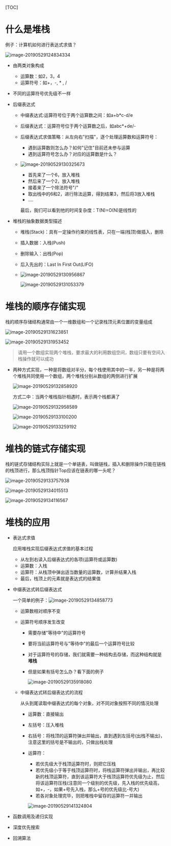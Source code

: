 [TOC]

# 什么是堆栈

例子：计算机如何进行表达式求值？

![image-20190529124834334](/Users/chenyansong/Documents/note/images/data_structure/image-20190529124834334.png)

* 由两类对象构成
  * 运算数：如2，3，4
  * 运算符号：如+，-, * , /
* 不同的运算符号优先级不一样



* 后缀表达式

  * 中缀表达式:运算符号位于两个运算数之间：如a+b*c-d/e

  * 后缀表达式：运算符号位于两个运算数之后，如abc*+de/-

  * 后缀表达式求值策略：从左向右"扫描"，逐个处理运算数和运算符号：

    * 遇到运算数则怎么办？如何"记住"目前还未参与运算
    * 遇到运算符号怎么办？对应的运算数是什么？

  * ![image-20190529130325673](/Users/chenyansong/Documents/note/images/data_structure/image-20190529130325673.png)

    * 首先来了一个6，放入堆栈
    * 然后来了一个2，放入堆栈
    * 接着来了一个除法符号"/"
    * 取出栈中的6和2，进行除法运算，得到结果3，然后将3放入堆栈
    * ….

    最后，我们可以看到他的时间复杂度：T(N)=O(N)是线性的

* 堆栈的抽象数据类型描述

  * 堆栈(Stack)：具有一定操作约束的线性表，只在一端(栈顶)做插入，删除

  * 插入数据：入栈(Push)

  * 删除输入：出栈(Pop)

  * 后入先出的：Last In First Out(LIFO)

  * ![image-20190529130956867](/Users/chenyansong/Documents/note/images/data_structure/image-20190529130956867.png)

    ![image-20190529131053379](/Users/chenyansong/Documents/note/images/data_structure/image-20190529131053379.png)



# 堆栈的顺序存储实现

栈的顺序存储结构通常由一个一维数组和一个记录栈顶元素位置的变量组成

![image-20190529131623851](/Users/chenyansong/Documents/note/images/data_structure/image-20190529131623851.png)

![image-20190529131953452](/Users/chenyansong/Documents/note/images/data_structure/image-20190529131953452.png)

> 请用一个数组实现两个堆栈，要求最大的利用数组空间，数组只要有空间入栈操作就可以成功

* 两种方式实现，一种是将数组对半分，每个栈使用其中的一半，另一种是将两个堆栈共同使用一个数组，两个堆栈分别从数组的两侧进行扩展

  ![image-20190529132858920](/Users/chenyansong/Documents/note/images/data_structure/image-20190529132858920.png)

  方式二中：当两个堆栈指针相遇时，表示两个栈都满了

  ![image-20190529132958589](/Users/chenyansong/Documents/note/images/data_structure/image-20190529132958589.png)

  ![image-20190529133100200](/Users/chenyansong/Documents/note/images/data_structure/image-20190529133100200.png)

  ![image-20190529133259192](/Users/chenyansong/Documents/note/images/data_structure/image-20190529133259192.png)

  



# 堆栈的链式存储实现

栈的链式存储结构实际上就是一个单链表，叫做链栈，插入和删除操作只能在链栈的栈顶进行，那么栈顶指针Top应该在链表的哪一头呢？

![image-20190529133757938](/Users/chenyansong/Documents/note/images/data_structure/image-20190529133757938.png)

![image-20190529134015513](/Users/chenyansong/Documents/note/images/data_structure/image-20190529134015513.png)

![image-20190529134116567](/Users/chenyansong/Documents/note/images/data_structure/image-20190529134116567.png)



# 堆栈的应用

* 表达式求值

  应用堆栈实现后缀表达式求值的基本过程

  * 从左到右读入后缀表达式的各项(运算符或运算数)
  * 运算数：入栈
  * 运算符：从栈顶中弹出适当数量的运算数，计算并结果入栈
  * 最后，栈顶上的元素就是表达式的结果值

* 中缀表达式转后缀表达式

  一个简单的例子：![image-20190529134858773](/Users/chenyansong/Documents/note/images/data_structure/image-20190529134858773.png)

  * 运算数相对顺序不变

  * 运算符号顺序发生改变

    * 需要存储"等待中"的运算符号

    * 要将当前运算符号与"等待中"的最后一个运算符号比较

    * 对于运算符号的存储，我们就需要一种结构去存储，而这种结构就是**堆栈**

    * 但是如果有括号怎么办？看下面的例子

      ![image-20190529135918080](/Users/chenyansong/Documents/note/images/data_structure/image-20190529135918080.png)

  * 中缀表达式转后缀表达式的流程

    从头到尾读取中缀表达式的每个对象，对不同对象按照不同的情况处理

    * 运算数：直接输出

    * 左括号：压入堆栈

    * 右括号：将栈顶的运算符弹出并输出，直到遇到左括号(出栈不输出)，注意这里的括号是不输出的，只做出栈处理

    * 运算符：

      * 若优先级大于栈顶运算符时，则把它压栈
      * 若优先级小于等于栈顶运算符时，将栈运算符弹出并输出，再比较新的栈顶运算符，直到该运算符大于栈顶运算符优先级为止，然后将该运算符压栈(注意同一个级别的优先级，先入栈的优先级高，如+，-，如果+号先入栈，那么+号的优先级比-号大)
      * 若各对象处理完毕，则把堆栈中留存的运算符一并输出

      ![image-20190529141324804](/Users/chenyansong/Documents/note/images/data_structure/image-20190529141324804.png)

* 函数调用及递归实现
* 深度优先搜索
* 回溯算法

